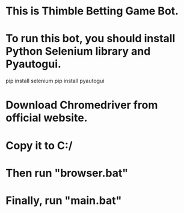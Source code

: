 # This is Thimble Betting Game Bot.
# To run this bot, you should install Python Selenium library and Pyautogui.

pip install selenium
pip install pyautogui

# Download Chromedriver from official website.
# Copy it to C:/
# Then run "browser.bat"
# Finally, run "main.bat"
